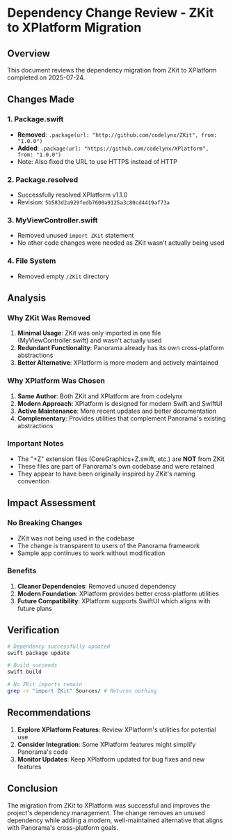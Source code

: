 # Dependency Change Review - ZKit to XPlatform Migration

## Overview
This document reviews the dependency migration from ZKit to XPlatform completed on 2025-07-24.

## Changes Made

### 1. Package.swift
- **Removed**: `.package(url: "http://github.com/codelynx/ZKit", from: "1.0.0")`
- **Added**: `.package(url: "https://github.com/codelynx/XPlatform", from: "1.0.0")`
- Note: Also fixed the URL to use HTTPS instead of HTTP

### 2. Package.resolved
- Successfully resolved XPlatform v1.1.0
- Revision: `5b583d2a929fedb7600a9125a3c80cd4419af73a`

### 3. MyViewController.swift
- Removed unused `import ZKit` statement
- No other code changes were needed as ZKit wasn't actually being used

### 4. File System
- Removed empty `/ZKit` directory

## Analysis

### Why ZKit Was Removed
1. **Minimal Usage**: ZKit was only imported in one file (MyViewController.swift) and wasn't actually used
2. **Redundant Functionality**: Panorama already has its own cross-platform abstractions
3. **Better Alternative**: XPlatform is more modern and actively maintained

### Why XPlatform Was Chosen
1. **Same Author**: Both ZKit and XPlatform are from codelynx
2. **Modern Approach**: XPlatform is designed for modern Swift and SwiftUI
3. **Active Maintenance**: More recent updates and better documentation
4. **Complementary**: Provides utilities that complement Panorama's existing abstractions

### Important Notes
- The "+Z" extension files (CoreGraphics+Z.swift, etc.) are **NOT** from ZKit
- These files are part of Panorama's own codebase and were retained
- They appear to have been originally inspired by ZKit's naming convention

## Impact Assessment

### No Breaking Changes
- ZKit was not being used in the codebase
- The change is transparent to users of the Panorama framework
- Sample app continues to work without modification

### Benefits
1. **Cleaner Dependencies**: Removed unused dependency
2. **Modern Foundation**: XPlatform provides better cross-platform utilities
3. **Future Compatibility**: XPlatform supports SwiftUI which aligns with future plans

## Verification
```bash
# Dependency successfully updated
swift package update

# Build succeeds
swift build

# No ZKit imports remain
grep -r "import ZKit" Sources/ # Returns nothing
```

## Recommendations
1. **Explore XPlatform Features**: Review XPlatform's utilities for potential use
2. **Consider Integration**: Some XPlatform features might simplify Panorama's code
3. **Monitor Updates**: Keep XPlatform updated for bug fixes and new features

## Conclusion
The migration from ZKit to XPlatform was successful and improves the project's dependency management. The change removes an unused dependency while adding a modern, well-maintained alternative that aligns with Panorama's cross-platform goals.